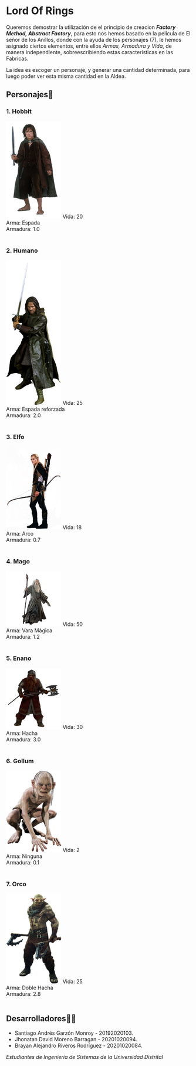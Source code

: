 # Lord Of Rings

Queremos demostrar la utilización de el principio de creacion ***Factory Method, Abstract Factory***, para esto nos hemos basado en la pelicula de El señor de los Anillos, donde con la ayuda de los personajes (7), le hemos asignado ciertos elementos, entre ellos *Armas, Armadura y Vida*, de manera independiente, sobreescribiendo estas caracteristicas en las Fabricas.

La idea es escoger un personaje, y generar una cantidad determinada, para luego poder ver esta misma cantidad en la Aldea.

## Personajes👥
 
  ### 1.  Hobbit
   <img src="https://github.com/Daviid2021/LordOfRings/blob/main/img/Personaje1.png" alt="Personaje 1" width="150"/>
    Vida: 20 <br>
    Arma: Espada <br>
    Armadura: 1.0 <br><br>
  
    
 ### 2.  Humano
   <img src="https://github.com/Daviid2021/LordOfRings/blob/main/img/Personaje2.png" alt="Personaje 2" width="150"/>
    Vida: 25 <br>
    Arma: Espada reforzada <br>
    Armadura: 2.0 <br><br>
    
   ### 3.  Elfo
   <img src="https://github.com/Daviid2021/LordOfRings/blob/main/img/Personaje3.png" alt="Personaje 3" width="150"/>
    Vida: 18 <br>
    Arma: Arco <br>
    Armadura: 0.7 <br><br>
    
  ### 4.  Mago
   <img src="https://github.com/Daviid2021/LordOfRings/blob/main/img/Personaje4.png" alt="Personaje 4" width="150"/>
    Vida: 50 <br>
    Arma: Vara Mágica <br>
    Armadura: 1.2 <br><br>
    
   ### 5.  Enano
   <img src="https://github.com/Daviid2021/LordOfRings/blob/main/img/Personaje5.png" alt="Personaje 5" width="150"/>
    Vida: 30 <br>
    Arma: Hacha <br>
    Armadura: 3.0 <br><br>
    
   ### 6.  Gollum
   <img src="https://github.com/Daviid2021/LordOfRings/blob/main/img/Personaje6.png" alt="Personaje 6" width="150"/>
    Vida: 2 <br>
    Arma: Ninguna <br>
    Armadura: 0.1 <br><br>
    
        
   ### 7.  Orco
   <img src="https://github.com/Daviid2021/LordOfRings/blob/main/img/Personaje7.png" alt="Personaje 7" width="150"/>
    Vida: 25 <br>
    Arma: Doble Hacha <br>
    Armadura: 2.8 <br><br>
    
    
 
 


## Desarrolladores👨‍💻


* Santiago Andrés Garzón Monroy - 20192020103.
* Jhonatan David Moreno Barragan - 20201020094.
* Brayan Alejandro Riveros Rodríguez - 20201020084.



_Estudiantes de Ingenieria de Sistemas de la Universidad Distrital_



